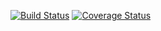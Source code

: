[![Build Status](https://travis-ci.org/NonameDev/MathAppData.svg?branch=master)](https://travis-ci.org/NonameDev/MathAppData)
[![Coverage Status](https://coveralls.io/repos/NonameDev/MathAppData/badge.svg)](https://coveralls.io/r/NonameDev/MathAppData)

